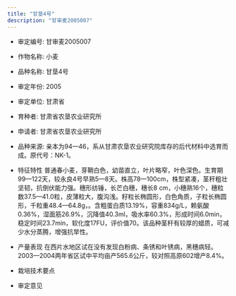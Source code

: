 ```yaml
---
title: "甘垦4号"
description: "甘审麦2005007"
---
```

* 审定编号:  甘审麦2005007

*  作物名称:  小麦

*  品种名称:  甘垦4号

*  审定年份:  2005

*  审定单位:  甘肃省

* 育种者:  甘肃省农垦农业研究所

*  申请者:  甘肃省农垦农业研究所

*  品种来源:  亲本为94—46，系从甘肃农垦农业研究院库存的后代材料中选育而成。原代号：NK-1。

*  特征特性
普通春小麦，芽鞘白色，幼苗直立，叶片略窄，叶色深色。生育期99—122天，较永良4号早熟5—8天。株高78—100cm，株型紧凑，茎秆粗壮坚韧，抗倒伏能力强。穗形纺锤，长芒白穗，穗长8 cm，小穗熟16个，穗粒数37.5—41.0粒，皮薄粒大，腹沟浅。籽粒长椭圆形，白色角质，子粒长椭圆形，千粒重48.4—64.8g，。含粗蛋白质13.19%，容重834g/L，赖氨酸0.36%，湿面筋26.9%，沉降值40.3ml，吸水率60.3%，形成时间6.0min，稳定时间23.7min，软化度17FU，评价值70。该品种茎秆有较厚的蜡质，可减少水分蒸腾，增强抗旱性。

*  产量表现
在西片水地区试在没有发现白粉病、条锈和叶锈病，黑穗病轻。2003—2004两年省区试中平均亩产565.6公斤，较对照高原602增产8.4%。

*  栽培技术要点


*  审定意见

